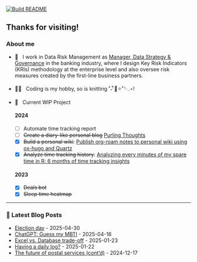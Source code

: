 [![Build README](https://github.com/aster-hu/aster-hu/actions/workflows/build.yml/badge.svg)](https://github.com/aster-hu/aster-hu/actions/workflows/build.yml)

## Thanks for visiting!

### About me

- 💼 &nbsp; I work in Data Risk Management as [Manager, Data Strategy & Governance](https://www.linkedin.com/in/asterhu/) in the banking industry, where I design Key Risk Indicators (KRIs) methodology at the enterprise level and also oversee risk measures created by the first-line business partners.

- 👩‍💻 &nbsp; Coding is my hobby, so is knitting ˚˖𓍢ִ໋🧶✧˚🪡.⋆! 

- 🚀 &nbsp; Current WIP Project

  #### 2024
  - [ ] Automate time tracking report
  - [ ] ~~Create a diary-like personal blog~~ [Purling Thoughts](https://thoughts.asterhu.com/)
  - [x] ~~Build a personal wiki~~: [Publish org-roam notes to personal wiki using ox-hugo and Quartz](https://www.asterhu.com/post/20240220-publish-org-roam-with-quartz-oxhugo/)
  - [x] ~~Analyze time tracking history~~: [Analyzing every minutes of my spare time in R: 6 months of time tracking insights](https://www.asterhu.com/post/2023-09-18-time-tracking-analysis/)
 
  #### 2023
  - [x] ~~Deals bot~~
  - [x] ~~Sleep time heatmap~~

---

### 🔖 Latest Blog Posts
<!-- Blogpost starts -->
* [Election day](https://www.asterhu.com/thoughts/election_day.html) - 2025-04-30
* [ChatGPT: Guess my MBTI](https://www.asterhu.com/thoughts/chatgpt_guess_mbti.html) - 2025-04-16
* [Excel vs. Database trade-off](https://www.asterhu.com/thoughts/excel_database_trade_off.html) - 2025-01-23
* [Having a daily log?](https://www.asterhu.com/thoughts/daily_log.html) - 2025-01-22
* [The future of postal services (cont’d)](https://www.asterhu.com/thoughts/the_future_of_postal_services_cont_d.html) - 2024-12-17
<!-- Blogpost ends -->
